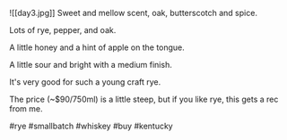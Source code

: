 ![[day3.jpg]]
Sweet and mellow scent, oak, butterscotch and spice. 

Lots of rye, pepper, and oak. 

A little honey and a hint of apple on the tongue. 

A little sour and bright with a medium finish. 

It's very good for such a young craft rye. 

The price (~$90/750ml) is a little steep, but if you like rye, this gets a rec from me.

#rye #smallbatch #whiskey #buy #kentucky